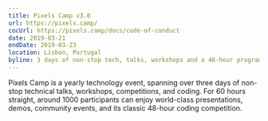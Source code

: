 ```yaml
---
title: Pixels Camp v3.0
url: https://pixels.camp/
cocUrl: https://pixels.camp/docs/code-of-conduct
date: 2019-03-21
endDate: 2019-03-23
location: Lisbon, Portugal
byline: 3 days of non-stop tech, talks, workshops and a 48-hour programming competition.
---
```


Pixels Camp is a yearly technology event, spanning over three days of non-stop technical talks, workshops, competitions, and coding. For 60 hours straight, around 1000 participants can enjoy world-class presentations, demos, community events, and its classic 48-hour coding competition.
